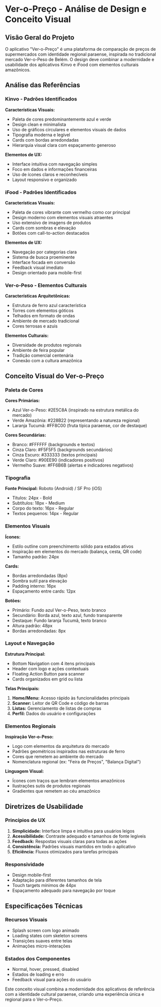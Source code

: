 # Ver-o-Preço - Análise de Design e Conceito Visual

## Visão Geral do Projeto

O aplicativo "Ver-o-Preço" é uma plataforma de comparação de preços de supermercados com identidade regional paraense, inspirada no tradicional mercado Ver-o-Peso de Belém. O design deve combinar a modernidade e usabilidade dos aplicativos Kinvo e iFood com elementos culturais amazônicos.

## Análise das Referências

### Kinvo - Padrões Identificados

**Características Visuais:**
- Paleta de cores predominantemente azul e verde
- Design clean e minimalista
- Uso de gráficos circulares e elementos visuais de dados
- Tipografia moderna e legível
- Cards com bordas arredondadas
- Hierarquia visual clara com espaçamento generoso

**Elementos de UX:**
- Interface intuitiva com navegação simples
- Foco em dados e informações financeiras
- Uso de ícones claros e reconhecíveis
- Layout responsivo e organizado

### iFood - Padrões Identificados

**Características Visuais:**
- Paleta de cores vibrante com vermelho como cor principal
- Design moderno com elementos visuais atraentes
- Uso extensivo de imagens de produtos
- Cards com sombras e elevação
- Botões com call-to-action destacados

**Elementos de UX:**
- Navegação por categorias clara
- Sistema de busca proeminente
- Interface focada em conversão
- Feedback visual imediato
- Design orientado para mobile-first

### Ver-o-Peso - Elementos Culturais

**Características Arquitetônicas:**
- Estrutura de ferro azul característica
- Torres com elementos góticos
- Telhados em formato de ondas
- Ambiente de mercado tradicional
- Cores terrosas e azuis

**Elementos Culturais:**
- Diversidade de produtos regionais
- Ambiente de feira popular
- Tradição comercial centenária
- Conexão com a cultura amazônica

## Conceito Visual do Ver-o-Preço

### Paleta de Cores

**Cores Primárias:**
- Azul Ver-o-Peso: #2E5C8A (inspirado na estrutura metálica do mercado)
- Verde Amazônia: #228B22 (representando a natureza regional)
- Laranja Tucumã: #FF8C00 (fruta típica paraense, cor de destaque)

**Cores Secundárias:**
- Branco: #FFFFFF (backgrounds e textos)
- Cinza Claro: #F5F5F5 (backgrounds secundários)
- Cinza Escuro: #333333 (textos principais)
- Verde Claro: #90EE90 (indicadores positivos)
- Vermelho Suave: #FF6B6B (alertas e indicadores negativos)

### Tipografia

**Fonte Principal:** Roboto (Android) / SF Pro (iOS)
- Títulos: 24px - Bold
- Subtítulos: 18px - Medium
- Corpo do texto: 16px - Regular
- Textos pequenos: 14px - Regular

### Elementos Visuais

**Ícones:**
- Estilo outline com preenchimento sólido para estados ativos
- Inspiração em elementos do mercado (balança, cesta, QR code)
- Tamanho padrão: 24px

**Cards:**
- Bordas arredondadas (8px)
- Sombra sutil para elevação
- Padding interno: 16px
- Espaçamento entre cards: 12px

**Botões:**
- Primário: Fundo azul Ver-o-Peso, texto branco
- Secundário: Borda azul, texto azul, fundo transparente
- Destaque: Fundo laranja Tucumã, texto branco
- Altura padrão: 48px
- Bordas arredondadas: 8px

### Layout e Navegação

**Estrutura Principal:**
- Bottom Navigation com 4 itens principais
- Header com logo e ações contextuais
- Floating Action Button para scanner
- Cards organizados em grid ou lista

**Telas Principais:**
1. **Home/Menu:** Acesso rápido às funcionalidades principais
2. **Scanner:** Leitor de QR Code e código de barras
3. **Listas:** Gerenciamento de listas de compras
4. **Perfil:** Dados do usuário e configurações

### Elementos Regionais

**Inspiração Ver-o-Peso:**
- Logo com elementos da arquitetura do mercado
- Padrões geométricos inspirados nas estruturas de ferro
- Cores que remetem ao ambiente do mercado
- Nomenclatura regional (ex: "Feira de Preços", "Balança Digital")

**Linguagem Visual:**
- Ícones com traços que lembram elementos amazônicos
- Ilustrações sutis de produtos regionais
- Gradientes que remetem ao céu amazônico

## Diretrizes de Usabilidade

### Princípios de UX

1. **Simplicidade:** Interface limpa e intuitiva para usuários leigos
2. **Acessibilidade:** Contraste adequado e tamanhos de fonte legíveis
3. **Feedback:** Respostas visuais claras para todas as ações
4. **Consistência:** Padrões visuais mantidos em todo o aplicativo
5. **Eficiência:** Fluxos otimizados para tarefas principais

### Responsividade

- Design mobile-first
- Adaptação para diferentes tamanhos de tela
- Touch targets mínimos de 44px
- Espaçamento adequado para navegação por toque

## Especificações Técnicas

### Recursos Visuais
- Splash screen com logo animado
- Loading states com skeleton screens
- Transições suaves entre telas
- Animações micro-interações

### Estados dos Componentes
- Normal, hover, pressed, disabled
- Estados de loading e erro
- Feedback visual para ações do usuário

Este conceito visual combina a modernidade dos aplicativos de referência com a identidade cultural paraense, criando uma experiência única e regional para o Ver-o-Preço.

